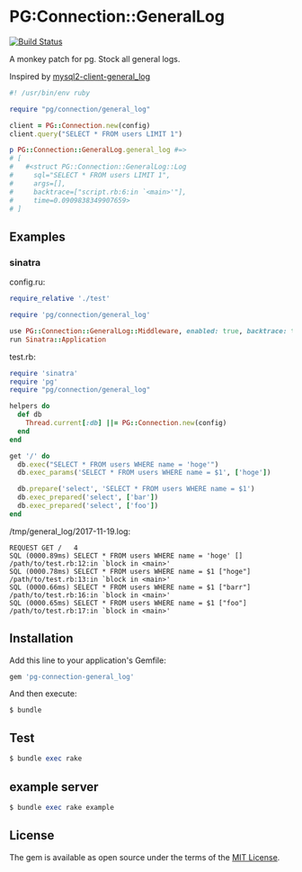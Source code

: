 PG:Connection::GeneralLog
===

[![Build Status](https://travis-ci.org/abcang/pg-connection-general_log.svg?branch=master)](https://travis-ci.org/abcang/pg-connection-general_log)

A monkey patch for pg.
Stock all general logs.

Inspired by [mysql2-client-general_log](https://github.com/ksss/mysql2-client-general_log)

```ruby
#! /usr/bin/env ruby

require "pg/connection/general_log"

client = PG::Connection.new(config)
client.query("SELECT * FROM users LIMIT 1")

p PG::Connection::GeneralLog.general_log #=>
# [
#   #<struct PG::Connection::GeneralLog::Log
#     sql="SELECT * FROM users LIMIT 1",
#     args=[],
#     backtrace=["script.rb:6:in `<main>'"],
#     time=0.0909838349907659>
# ]
```

## Examples

### sinatra

config.ru:
```ruby
require_relative './test'

require 'pg/connection/general_log'

use PG::Connection::GeneralLog::Middleware, enabled: true, backtrace: true, path: '/tmp/general_log'
run Sinatra::Application
```

test.rb:
```ruby
require 'sinatra'
require 'pg'
require "pg/connection/general_log"

helpers do
  def db
    Thread.current[:db] ||= PG::Connection.new(config)
  end
end

get '/' do
  db.exec("SELECT * FROM users WHERE name = 'hoge'")
  db.exec_params('SELECT * FROM users WHERE name = $1', ['hoge'])

  db.prepare('select', 'SELECT * FROM users WHERE name = $1')
  db.exec_prepared('select', ['bar'])
  db.exec_prepared('select', ['foo'])
end
```

/tmp/general_log/2017-11-19.log:
```
REQUEST GET	/	4
SQL	(0000.89ms)	SELECT * FROM users WHERE name = 'hoge'	[]	/path/to/test.rb:12:in `block in <main>'
SQL	(0000.78ms)	SELECT * FROM users WHERE name = $1	["hoge"]	/path/to/test.rb:13:in `block in <main>'
SQL	(0000.66ms)	SELECT * FROM users WHERE name = $1	["barr"]	/path/to/test.rb:16:in `block in <main>'
SQL	(0000.65ms)	SELECT * FROM users WHERE name = $1	["foo"]	/path/to/test.rb:17:in `block in <main>'
```

## Installation

Add this line to your application's Gemfile:

```ruby
gem 'pg-connection-general_log'
```

And then execute:

    $ bundle


## Test

```ruby
$ bundle exec rake
```

## example server

```ruby
$ bundle exec rake example
```

## License

The gem is available as open source under the terms of the [MIT License](http://opensource.org/licenses/MIT).
